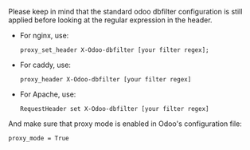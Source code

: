 Please keep in mind that the standard odoo dbfilter configuration is
still applied before looking at the regular expression in the header.

- For nginx, use:

  `proxy_set_header X-Odoo-dbfilter [your filter regex];`

- For caddy, use:

  `proxy_header X-Odoo-dbfilter [your filter regex]`

- For Apache, use:

  `RequestHeader set X-Odoo-dbfilter [your filter regex]`

And make sure that proxy mode is enabled in Odoo's configuration file:

`proxy_mode = True`
